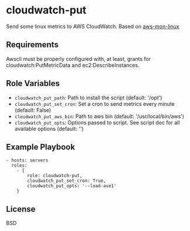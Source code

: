 cloudwatch-put
==============

Send some linux metrics to AWS CloudWatch. Based on [aws-mon-linux](https://github.com/moomindani/aws-mon-linux)

Requirements
------------

Awscli must be properly configured with, at least, grants for cloudwatch:PutMetricData and ec2:DescribeInstances.

Role Variables
--------------

- `cloudwatch_put_path`: Path to install the script (default: '/opt')
- `cloudwatch_put_set_cron`: Set a cron to send metrics every minute (default: False)
- `cloudwatch_put_aws_bin`: Path to aws bin (default: '/usr/local/bin/aws')
- `cloudwatch_put_opts`: Options passed to script. See script doc for all available options (default: '')

Example Playbook
----------------

    - hosts: servers
      roles:
        - { 
            role: cloudwatch-put,
            cloudwatch_put_set_cron: True,
            cloudwatch_put_opts: '--load-ave1'
        }

License
-------

BSD
